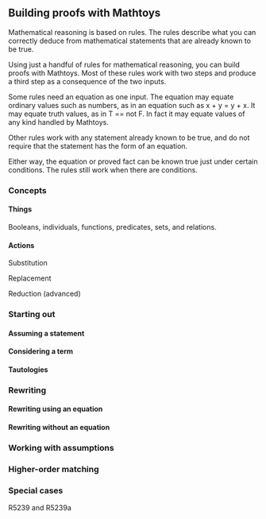 ## Building proofs with Mathtoys

Mathematical reasoning is based on rules.  The rules describe what you
can correctly deduce from mathematical statements that are already
known to be true.

Using just a handful of rules for mathematical reasoning, you can
build proofs with Mathtoys.  Most of these rules work with two steps
and produce a third step as a consequence of the two inputs.

Some rules need an equation as one input.  The equation may equate
ordinary values such as numbers, as in an equation such as x + y = y +
x.  It may equate truth values, as in T == not F.  In fact it may
equate values of any kind handled by Mathtoys.

Other rules work with any statement already known to be true, and do
not require that the statement has the form of an equation.

Either way, the equation or proved fact can be known true just under
certain conditions.  The rules still work when there are conditions.

### Concepts

#### Things

Booleans, individuals, functions, predicates, sets, and relations.

#### Actions

Substitution

Replacement

Reduction (advanced)

### Starting out

#### Assuming a statement

#### Considering a term

#### Tautologies

### Rewriting

#### Rewriting using an equation

#### Rewriting without an equation

### Working with assumptions

### Higher-order matching

### Special cases

R5239 and R5239a

